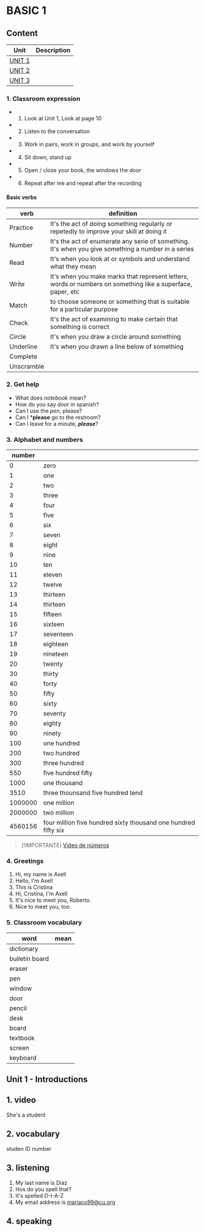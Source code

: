 # BASIC 1

## Content

| Unit | Description |
| --| --|
| [UNIT 1](<#unit 1 - Introductions>) | |
| [UNIT 2](<#unit 2>) | |
| [UNIT 3](<#unit 3>) | |


### 1. Classroom expression
* 1. Look at Unit 1, Look at page 10
* 2. Listen to the conversation
* 3. Work in pairs, work in groups, and work by yourself
* 4. Sit down, stand up
* 5. Open / close your book, the windows the door
* 6. Repeat after me and repeat after the recording

#### Basic verbs
| verb | definition |
| -- |--|
| Practice | It's the act of doing something regularly or repetedly to improve your skill at doing it |
| Number | It's the act of enumerate any serie of something. It's when you give something a number in a series |
| Read | It's when you look at or symbols and understand what they mean |
| Write | It's when you make marks that represent letters, words or numbers on something like a superface, paper, etc |
| Match | to choose someone or something that is suitable for a particular purpose |
| Check | It's the act of examining to make certain that something is correct  |
| Circle | It's when you draw a circle around something|
| Underline | It's when you drawn a line below of something|
| Complete | |
| Unscramble | |




### 2. Get help
- What does *notebook* mean?
- How do you say *door* in spanish?
- Can I use the *pen*, please?
- Can I ***please** go to the restroom?
- Can I leave for a minute, ***please***?

### 3. Alphabet and numbers
| number |  |
| -- | -- |
| 0 | zero |
| 1 | one |
| 2 | two |
| 3 | three | 
| 4 | four |
| 5 | five |
| 6 | six |
| 7 | seven |
| 8 | eight | 
| 9 | nine | 
| 10 | ten |
| 11 | eleven |
| 12 | twelve |
| 13 | thirteen |
| 14 | thirteen |
| 15 | fifteen |
| 16 | sixteen |
| 17 | seventeen |
| 18 | eighteen |
| 19 | nineteen |
| 20 | twenty |
| 30 | thirty |
| 40 | forty |
| 50 | fifty |
| 60 | sixty |
| 70 | seventy |
| 80 | eighty |
| 90 | ninety|
| 100 | one hundred |
| 200 | two hundred |
| 300 | three hundred
| 550 | five hundred fifty |
| 1000 | one thousand 
| 3510 | three thounsand five hundred tend
|1000000 | one million |
| 2000000 | two million |
| 4560156 | four million five hundred sixty thousand one hundred  fifty six |

>[!IMPORTANTE]
> [Video de números](https://www.youtube.com/watch?v=ZS9vOhfrvRw)

### 4. Greetings
1. Hi, my name is Axell
2. Hello, I'm Axell
3. This is Cristina
4. Hi, Cristina, I'm Axell
5. It's nice to meet you, Roberto.
6. Nice to meet you, too.

### 5. Classroom vocabulary

| word | mean |
| -- | --|
| dictionary | |
| bulletin board | |
| eraser | |
| pen | |
| window | |
| door | |
| pencil | |
| desk | |
| board | |
| textbook | |
| screen | |
| keyboard | |

## Unit 1 - Introductions
## 1. video
She's a student
## 2. vocabulary
studen ID number
## 3. listening
1. My last name is Diaz
2. Hos do you spell that?
3. It's spelled D-I-A-Z
4. My email address is mariaco99@cu.org
## 4. speaking